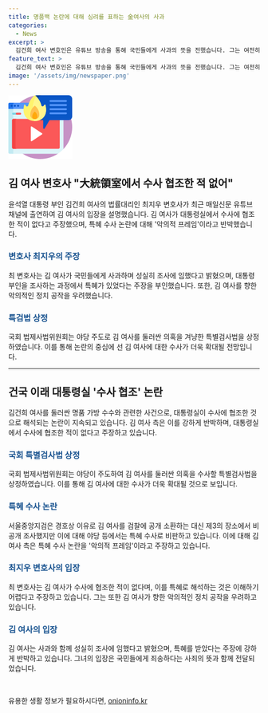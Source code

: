 ```yaml
---
title: 명품백 논란에 대해 심려를 표하는 金여사의 사과
categories:
  - News
excerpt: >
  김건희 여사 변호인은 유튜브 방송을 통해 국민들에게 사과의 뜻을 전했습니다. 그는 여전히 대통령 부인이 국민들에게 어떠한 입장도 표명하지 않았지만, 수사를 받기 전에 조서에는 기재되지 않았지만 검사들에게 이런 자리에서 뵙게 돼 송구스럽다. 또한 성실히 조사에 임했다고 말했습니다. 논란에 대해 최 변호사는 국민들에게 죄송하다며 악의적 프레임이라고 반박했습니다.  이에 대해 국회는 특검법을 상정했습니다.
feature_text: >
  김건희 여사 변호인은 유튜브 방송을 통해 국민들에게 사과의 뜻을 전했습니다. 그는 여전히 대통령 부인이 국민들에게 어떠한 입장도 표명하지 않았지만, 수사를 받기 전에 조서에는 기재되지 않았지만 검사들에게 이런 자리에서 뵙게 돼 송구스럽다. 또한 성실히 조사에 임했다고 말했습니다. 논란에 대해 최 변호사는 국민들에게 죄송하다며 악의적 프레임이라고 반박했습니다.  이에 대해 국회는 특검법을 상정했습니다.
image: '/assets/img/newspaper.png'
---
```


<p><img src="/assets/img/news.png" alt="rentncar 속보" /></p>

<h2 data-ke-size="size26">김 여사 변호사 "大統領室에서 수사 협조한 적 없어"</h2>

<p data-ke-size="size16">윤석열 대통령 부인 김건희 여사의 법률대리인 최지우 변호사가 최근 매일신문 유튜브 채널에 출연하여 김 여사의 입장을 설명했습니다. 김 여사가 대통령실에서 수사에 협조한 적이 없다고 주장했으며, 특혜 수사 논란에 대해 '악의적 프레임'이라고 반박했습니다.</p>

<h3><b><span style="color: #1a5490;">변호사 최지우의 주장</span></b></h3>

<p data-ke-size="size16">최 변호사는 김 여사가 국민들에게 사과하며 성실히 조사에 임했다고 밝혔으며, 대통령 부인을 조사하는 과정에서 특혜가 있었다는 주장을 부인했습니다. 또한, 김 여사를 향한 악의적인 정치 공작을 우려했습니다.</p>

<h3><b><span style="color: #1a5490;">특검법 상정</span></b></h3>

<p data-ke-size="size16">국회 법제사법위원회는 야당 주도로 김 여사를 둘러싼 의혹을 겨냥한 특별검사법을 상정하였습니다. 이를 통해 논란의 중심에 선 김 여사에 대한 수사가 더욱 확대될 전망입니다.</p>

<hr>

<h2 data-ke-size="size26">건국 이래 대통령실 '수사 협조' 논란</h2>

<p data-ke-size="size16">김건희 여사를 둘러싼 명품 가방 수수와 관련한 사건으로, 대통령실이 수사에 협조한 것으로 해석되는 논란이 지속되고 있습니다. 김 여사 측은 이를 강하게 반박하며, 대통령실에서 수사에 협조한 적이 없다고 주장하고 있습니다.</p>

<h3><b><span style="color: #1a5490;">국회 특별검사법 상정</span></b></h3>

<p data-ke-size="size16">국회 법제사법위원회는 야당이 주도하여 김 여사를 둘러싼 의혹을 수사할 특별검사법을 상정하였습니다. 이를 통해 김 여사에 대한 수사가 더욱 확대될 것으로 보입니다.</p>

<h3><b><span style="color: #1a5490;">특혜 수사 논란</span></b></h3>

<p data-ke-size="size16">서울중앙지검은 경호상 이유로 김 여사를 검찰에 공개 소환하는 대신 제3의 장소에서 비공개 조사했지만 이에 대해 야당 등에서는 특혜 수사로 비판하고 있습니다. 이에 대해 김 여사 측은 특혜 수사 논란을 '악의적 프레임'이라고 주장하고 있습니다.</p>

<h3><b><span style="color: #1a5490;">최지우 변호사의 입장</span></b></h3>

<p data-ke-size="size16">최 변호사는 김 여사가 수사에 협조한 적이 없다며, 이를 특혜로 해석하는 것은 이해하기 어렵다고 주장하고 있습니다. 그는 또한 김 여사가 향한 악의적인 정치 공작을 우려하고 있습니다.</p>

<h3><b><span style="color: #1a5490;">김 여사의 입장</span></b></h3>

<p data-ke-size="size16">김 여사는 사과와 함께 성실히 조사에 임했다고 밝혔으며, 특혜를 받았다는 주장에 강하게 반박하고 있습니다. 그녀의 입장은 국민들에게 죄송하다는 사죄의 뜻과 함께 전달되었습니다.</p>

<p data-ke-size="size16">&nbsp;</p>
유용한 생활 정보가 필요하시다면, <a href="https://onioninfo.kr" rel="dofollow">onioninfo.kr</a>


